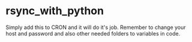 # rsync_with_python

Simply add this to CRON and it will do it's job. Remember to change your host and password and also other needed folders to variables in code.
